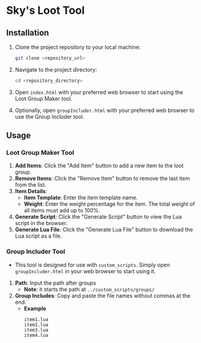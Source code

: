 # Sky's Loot Tool

## Installation

1. Clone the project repository to your local machine:
    ```sh
    git clone <repository_url>
    ```

2. Navigate to the project directory:
    ```sh
    cd <repository_directory>
    ```

3. Open `index.html` with your preferred web browser to start using the Loot Group Maker tool.

4. Optionally, open `groupIncluder.html` with your preferred web browser to use the Group Includer tool.

## Usage

### Loot Group Maker Tool

1. **Add Items**: Click the "Add Item" button to add a new item to the loot group.
2. **Remove Items**: Click the "Remove Item" button to remove the last item from the list.
3. **Item Details**:
    - **Item Template**: Enter the item template name.
    - **Weight**: Enter the weight percentage for the item. The total weight of all items must add up to 100%.
4. **Generate Script**: Click the "Generate Script" button to view the Lua script in the browser.
5. **Generate Lua File**: Click the "Generate Lua File" button to download the Lua script as a file.

### Group Includer Tool

- This tool is designed for use with `custom_scripts`. Simply open `groupIncluder.html` in your web browser to start using it.
1. **Path**: Input the path after groups
	- **Note**: it starts the path at `../custom_scripts/groups/`
2. **Group Includes**: Copy and paste the file names without commas at the end.
	- **Example**
		```
		item1.lua
		item2.lua
		item3.lua
		item4.lua
		```